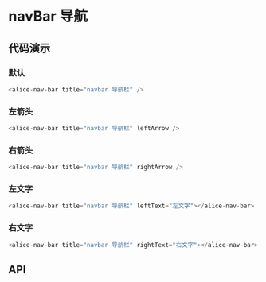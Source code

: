 # navBar 导航
## 代码演示

### 默认
```javascript
<alice-nav-bar title="navbar 导航栏" />
```
### 左箭头
```javascript
<alice-nav-bar title="navbar 导航栏" leftArrow />
```
### 右箭头
```javascript
<alice-nav-bar title="navbar 导航栏" rightArrow />
```
### 左文字
```javascript
<alice-nav-bar title="navbar 导航栏" leftText="左文字"></alice-nav-bar>
```
### 右文字
```javascript
<alice-nav-bar title="navbar 导航栏" rightText="右文字"></alice-nav-bar>
```

## API